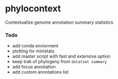 # phylocontext
Contextualize genome annotation summary statistics


### Todo
- add conda enviorment
- plotting for ministats
- add master script with fast and extensive option
- keep trak of phylogeny from `datatset summary`
- add focus annotation
- add custom annotations list

